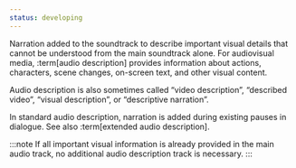 ```yaml
---
status: developing
---
```


Narration added to the soundtrack to describe important visual details that cannot be understood from the main soundtrack alone. For audiovisual media, :term[audio description] provides information about actions, characters, scene changes, on-screen text, and other visual content.

Audio description is also sometimes called “video description”, “described video”, “visual description”, or “descriptive narration”.

In standard audio description, narration is added during existing pauses in dialogue. See also :term[extended audio description].

:::note
If all important visual information is already provided in the main audio track, no additional audio description track is necessary.
:::